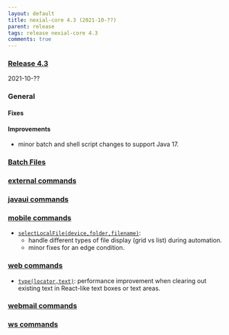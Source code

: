 ```yaml
---
layout: default
title: nexial-core 4.3 (2021-10-??)
parent: release
tags: release nexial-core 4.3
comments: true
---
```


### <a href="https://github.com/nexiality/nexial-core/releases/tag/nexial-core-v4.3_????" class="external-link" target="_nexial_link">Release 4.3</a>
2021-10-??


### General

#### Fixes

#### Improvements
- minor batch and shell script changes to support Java 17.


### [Batch Files](../userguide/BatchFiles)


### [external commands](../commands/external)


### [javaui commands](../commands/javaui)


### [mobile commands](../commands/mobile)
- [`selectLocalFile(device,folder,filename)`](../commands/mobile/selectLocalFile(device,folder,filename)): 
  - handle different types of file display (grid vs list) during automation.
  - minor fixes for an edge condition.


### [web commands](../commands/web)
- [`type(locator,text)`](../commands/web/type(locator,value)): performance improvement when clearing out existing text 
  in React-like text boxes or text areas.


### [webmail commands](../commands/webmail)


### [ws commands](../commands/ws)
